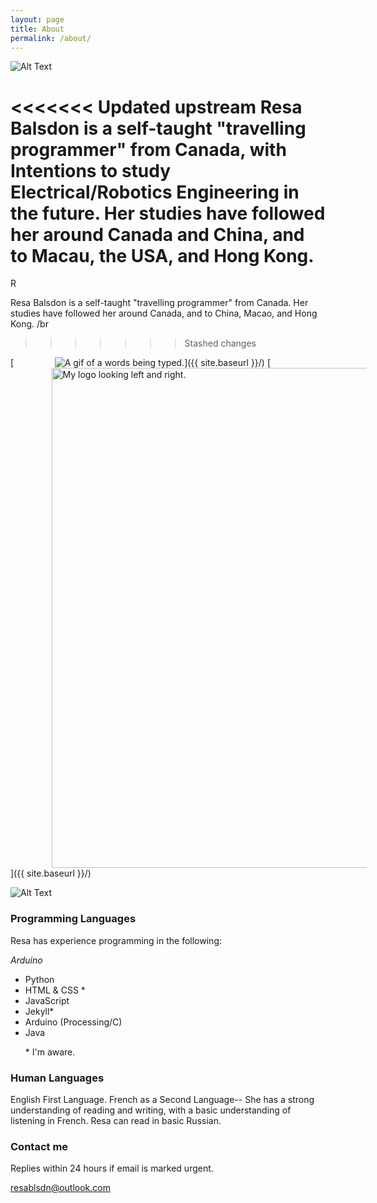 ```yaml
---
layout: page
title: About
permalink: /about/
---
```



![Alt Text](https://teiresa.github.io/background/typeWriter/typewriter.gif)


<<<<<<< Updated upstream
Resa Balsdon is a self-taught "travelling programmer" from Canada, with
Intentions to study Electrical/Robotics Engineering in the future. Her studies have followed her around Canada and China, and to Macau, the USA, and Hong Kong.
=======
R

Resa Balsdon is a self-taught "travelling programmer" from Canada. Her studies have
followed her around Canada, and to China, Macao, and Hong Kong. /br
>>>>>>> Stashed changes

[<img src="{{ site.baseurl }}/images/typewriter.gif" alt="A gif of a words being typed." style="width: auto ; margin-left: 13%;"/>]({{ site.baseurl }}/)
[<img src="{{ site.baseurl }}/images/404 teiResa.gif" alt="My logo looking left and right." style="width: 800px; margin-left: 13%;"/>]({{ site.baseurl }}/)

![Alt Text](https://teiresa.github.io/background/typeWriter/typewriter.gif)

### Programming Languages
Resa has experience programming in the following:
<div>
  <i class="fab fa-bootstrap" aria-hidden="true"></i><i class="fab fa-js-square" aria-hidden="true"></i>
  <i class="fa fa-css3" aria-hidden="true"></i><i class="fa fa-html5" aria-hidden="true"></i>
  <i class="fab fa-java" aria-hidden="true"> Arduino </i><i class="fab fa-python" aria-hidden="true"></i>
 </div>

<ul>
 <!-- <li> JavaScript </li> -->
 <li> Python </li>
 <li> HTML & CSS * </li>
 <li> JavaScript </li>
 <li> Jekyll* </li>
 <li> Arduino (Processing/C)</li>
 <li> Java </li>
 <p> * I'm aware. </p>
</ul>

### Human Languages
English First Language. French as a Second Language-- She has a strong understanding
 of reading and writing, with a basic understanding of listening in French.
Resa can read in basic Russian.

### Contact me
Replies within 24 hours if email is marked urgent.

[resablsdn@outlook.com](mailto:resablsdn@outlook.com)
